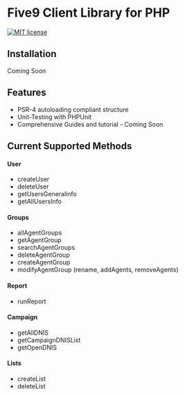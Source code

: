 Five9 Client Library for PHP 
=========================
[![MIT license](http://img.shields.io/badge/license-MIT-brightgreen.svg)](http://opensource.org/licenses/MIT)

Installation
------------
Coming Soon


Features
--------
* PSR-4 autoloading compliant structure
* Unit-Testing with PHPUnit
* Comprehensive Guides and tutorial - Coming Soon

Current Supported Methods
-------------------------
#### User
* createUser
* deleteUser
* getUsersGeneralinfo
* getAllUsersInfo

#### Groups
* allAgentGroups
* getAgentGroup
* searchAgentGroups
* deleteAgentGroup
* createAgentGroup
* modifyAgentGroup (rename, addAgents, removeAgents)

#### Report
* runReport

#### Campaign
* getAllDNIS
* getCampaignDNISList
* getOpenDNIS

#### Lists
* createList
* deleteList
